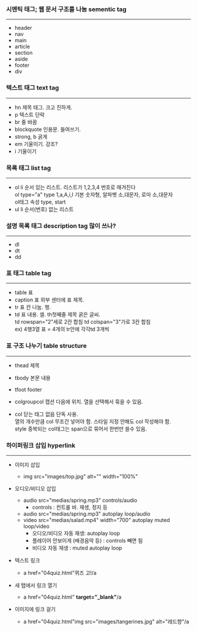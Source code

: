 ### 시멘틱 태그; 웹 문서 구조를 나눔 sementic tag
- - -
- header 
- nav
- main
- article
- section
- aside
- footer
- div

### 텍스트 태그 text tag
- - -
- hn 제목 태그. 크고 진하게.
- p 텍스트 단락
- br 줄 바꿈
- blockquote 인용문. 들여쓰기.
- strong, b 굵게
- em 기울이기. 강조?
- i 기울이기

### 목록 태그 list tag
- - -
- ol li 순서 있는 리스트. 리스트가 1,2,3,4 번호로 매겨진다<br>
    ol type="a" type 1,a,A,i,I 기본 숫자형, 알파벳 소,대문자, 로마 소,대문자<br>
   ol태그 속성 type, start<br>
- ul li 순서(번호) 없는 리스트

### 설명 목록 태그 description tag 많이 쓰나?
- - -
- dl
- dt
- dd

### 표 태그 table tag
- - - 
- table 표
- caption 표 외부 센터에 표 제목. 
- tr 표 칸 나눔. 행. 
- td 표 내용. 셀. th첫째줄 제목 굵은 글씨.<br>
   td rowspan="2"세로 2칸 합침 td colspan="3"가로 3칸 합침<br>
ex) 4행3열 표 = 4개의 tr안에 각각td 3개씩

### 표 구조 나누기 table structure
- - - -
- thead 제목
- tbody 본문 내용
- tfoot footer

- colgroupcol 캡션 다음에 위치. 열을 선택해서 묶을 수 있음.
- col 닫는 태그 없음 단독 사용.<br>열의 개수만큼 col 무조건 넣어야 함. 스타일 지정 안해도 col 작성해야 함.<br>        style 중복되는 col태그는 span으로 묶어서 한번만 쓸수 있음. 

### 하이퍼링크 삽입 hyperlink
- - -
- 이미지 삽입
  - img src="images/top.jpg" alt="" width="100%"
- 오디오/비디오 삽입
  - audio src="medias/spring.mp3" controls/audio
     -  controls : 컨트롤 바. 재생, 정지 등
  - audio src="medias/spring.mp3" autoplay loop/audio
  - video src="medias/salad.mp4" width="700" autoplay muted loop/video
    - 오디오/비디오 자동 재생: autoplay loop
    - 플레이어 안보이게 (배경음악 등) : controls 빼면 됨
    - 비디오 자동 재생 : muted autoplay loop

- 텍스트 링크
  - a href="04quiz.html"퀴즈 고!/a
- 새 탭에서 링크 열기
  - a href="04quiz.html" <b>target="_blank"</b>/a
- 이미지에 링크 걸기
  - a href="04quiz.html"img src="images/tangerines.jpg" alt="레드향"/a 